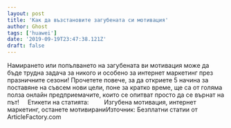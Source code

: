 ```yaml
---
layout: post
title: 'Как да възстановите загубената си мотивация'
author: Ghost
tags: ['huawei']
date: '2019-09-19T23:47:38.121Z'
draft: false
---
```


Намирането или попълването на загубената ви мотивация може да бъде трудна задача за никого и особено за интернет маркетинг през празничните сезони! Прочетете повече, за да откриете 5 начина за поставяне на съвсем нови цели, поне за кратко време, ще са от голяма полза онлайн предприемачите, които се опитват просто да се върнат на път!     Етикети на статията:         Изгубена мотивация, интернет маркетинг, останете мотивираниИзточник: Безплатни статии от ArticleFactory.com

